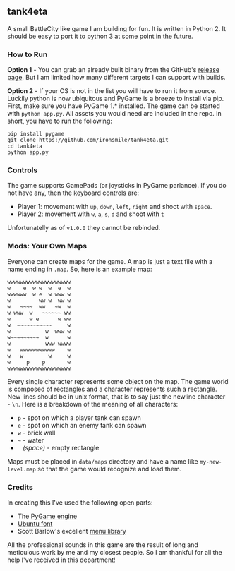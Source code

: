 ## tank4eta

A small BattleCity like game I am building for fun. It is written in Python 2. It should be easy to port it to python 3 at some point in the future.

### How to Run

**Option 1** - You can grab an already built binary from the GitHub's [release page](https://github.com/ironsmile/tank4eta/releases). But I am limited how many different targets I can support with builds.

**Option 2** - If your OS is not in the list you will have to run it from source. Luckily python is now ubiquitous and PyGame is a breeze to install via pip. First, make sure you have PyGame 1.* installed. The game can be started with `python app.py`. All assets you would need are included in the repo. In short, you have to run the following:

```
pip install pygame
git clone https://github.com/ironsmile/tank4eta.git
cd tank4eta
python app.py
```

### Controls

The game supports GamePads (or joysticks in PyGame parlance). If you do not have any, then the keyboard controls are:

* Player 1: movement with `up`, `down`, `left`, `right` and shoot with `space`.
* Player 2: movement with `w`, `a`, `s`, `d` and shoot with `t`

Unfortunatelly as of `v1.0.0` they cannot be rebinded.

### Mods: Your Own Maps

Everyone can create maps for the game. A map is just a text file with a name ending in `.map`. So, here is an example map:

```
wwwwwwwwwwwwwwwwwwww
w    e  w w  w  e  w
wwwwww  w e  w www w
w         ww w  ww w
w   ~~~~  ww   ~w  w
w www  w   ~~~~~~ ww
w      w e      w ww
w  ~~~~~~~~~~~     w
w           w  www w
w~~~~~~~~~  w      w
w           www wwww
w   wwwwwwwwwww    w
w   w        w     w
w     p    p       w
wwwwwwwwwwwwwwwwwwww
```

Every single character represents some object on the map. The game world is composed of rectangles and a character represents such a rectangle. New lines should be in unix format, that is to say just the newline character - `\n`. Here is a breakdown of the meaning of all characters:

* `p` - spot on which a player tank can spawn
* `e` - spot on which an enemy tank can spawn
* `w` - brick wall
* `~` - water
* ` ` _(space)_ - empty rectangle

Maps must be placed in `data/maps` directory and have a name like `my-new-level.map` so that the game would recognize and load them.

### Credits

In creating this I've used the following open parts:

* The [PyGame engine](http://www.pygame.org/)
* [Ubuntu font](https://design.ubuntu.com/font/)
* Scott Barlow's excellent [menu library](https://code.google.com/archive/p/python-pygame-menu-class/)

All the professional sounds in this game are the result of long and meticulous work by me and my closest people. So I am thankful for all the help I've received in this department!
